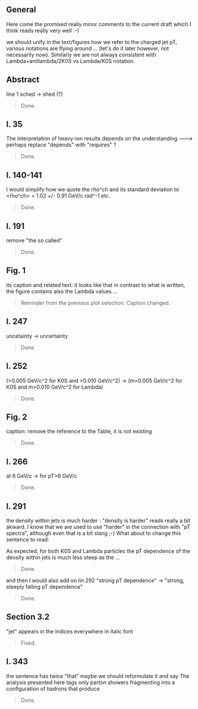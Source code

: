 General
---

Here come  the promised really minor comments to the current draft which I think reads really very well :-)

we should unify in the text/figures how we refer to the charged jet pT, various notations are flying around ... (let's do it later however, not necessarily now). Similarly we are not always consistent with Lambda+antilambda/2K0S vs Lambda/K0S notation.


Abstract
---

line 1 sched -> shed (?)

> Done.

l. 35
---
The interpretation of heavy-ion results depends on the understanding --->
perhaps replace "depends" with "requires" ?

> Done.

l. 140-141
---
I would simplify how we quote the rho^ch and its standard deviation to <rho^ch> = 1.02 +/- 0.91 GeV/c rad^-1 etc.

> Done.

l. 191
---
remove "the so called"

> Done.

Fig. 1
---
its caption  and related text: it looks like that in contrast to what is written, the figure contains also the Lambda values ...

> Reminder from the previous plot selection. Caption changed.

l. 247
---
uncetainty -> uncertainty

> Done.

l. 252
---
(>0.005 GeV/c^2 for K0S and >0.010 GeV/c^2) -> (m>0.005 GeV/c^2 for K0S and m>0.010 GeV/c^2 for Lambda)

> Done.

Fig. 2
---
caption: remove the reference to the Table, it is not existing

> Done.

l. 266
---
at 6 GeV/c -> for pT>6 GeV/c

> Done.

l. 291
---
the density within jets is much harder : "density is harder" reads really a bit akward. I know that  we are used to use "harder" in the connection with "pT spectra", although even that is a bit slang ;-) What about to change this sentence to read:

As expected, for both K0S and Lambda particles the pT dependence of the density within jets is much less steep as the  ...

> Done.

and then I would also add on lin 292 "strong pT dependence" -> "strong, steeply falling pT dependence"

> Done.

Section 3.2
---
"jet" appears in the indices everywhere in italic font

> Fixed.

l. 343
---
the sentence has twice "that" maybe we should reformulate it and say
The analysis presented here tags only parton showers fragmenting into a configuration of hadrons that produce

> Done.


